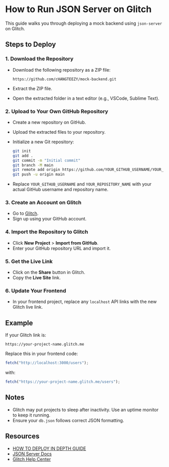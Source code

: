 # How to Run JSON Server on Glitch

This guide walks you through deploying a mock backend using `json-server` on Glitch.

## Steps to Deploy

### 1. Download the Repository

- Download the following repository as a ZIP file:

  ```
  https://github.com/cHANGTEEZY/mock-backend.git
  ```

- Extract the ZIP file.
- Open the extracted folder in a text editor (e.g., VSCode, Sublime Text).

### 2. Upload to Your Own GitHub Repository

- Create a new repository on GitHub.
- Upload the extracted files to your repository.
- Initialize a new Git repository:

  ```sh
  git init
  git add .
  git commit -m "Initial commit"
  git branch -M main
  git remote add origin https://github.com/YOUR_GITHUB_USERNAME/YOUR_REPOSITORY_NAME.git
  git push -u origin main
  ```

- Replace `YOUR_GITHUB_USERNAME` and `YOUR_REPOSITORY_NAME` with your actual GitHub username and repository name.

### 3. Create an Account on Glitch

- Go to [Glitch](https://glitch.com/).
- Sign up using your GitHub account.

### 4. Import the Repository to Glitch

- Click **New Project** > **Import from GitHub**.
- Enter your GitHub repository URL and import it.

### 5. Get the Live Link

- Click on the **Share** button in Glitch.
- Copy the **Live Site** link.

### 6. Update Your Frontend

- In your frontend project, replace any `localhost` API links with the new Glitch live link.

## Example

If your Glitch link is:

```
https://your-project-name.glitch.me
```

Replace this in your frontend code:

```js
fetch("http://localhost:3000/users");
```

with:

```js
fetch("https://your-project-name.glitch.me/users");
```

## Notes

- Glitch may put projects to sleep after inactivity. Use an uptime monitor to keep it running.
- Ensure your `db.json` follows correct JSON formatting.

## Resources

- [HOW TO DEPLOY IN DEPTH GUIDE](https://medium.com/@prabal19999/deploy-json-server-on-glitch-f9ef544551a8)
- [JSON Server Docs](https://github.com/typicode/json-server)
- [Glitch Help Center](https://help.glitch.com/)
